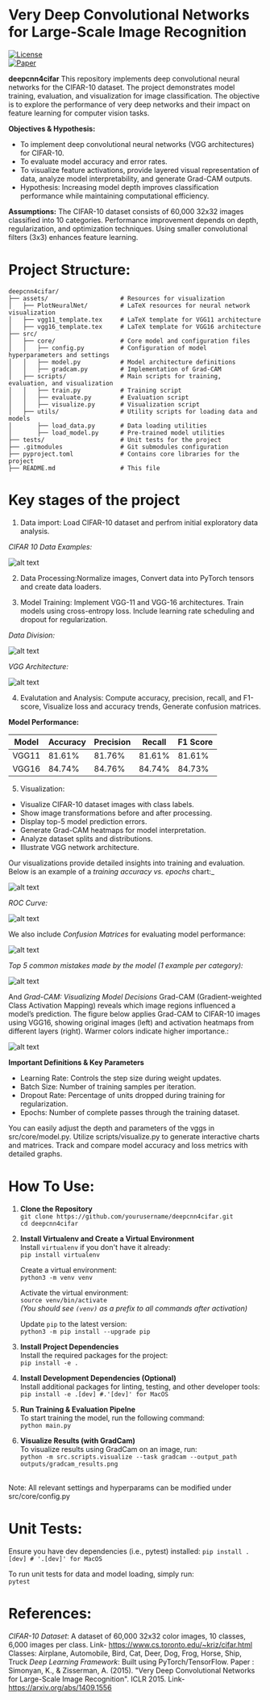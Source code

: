# **Very Deep Convolutional Networks for Large-Scale Image Recognition**

[![License](https://img.shields.io/badge/license-MIT-blue.svg)](LICENSE)  
[![Paper](https://img.shields.io/badge/ICLR-2015-blue)](https://www.robots.ox.ac.uk/~vgg/publications/2015/Simonyan15/)  

**deepcnn4cifar** 
This repository implements deep convolutional neural networks for the CIFAR-10 dataset. The project demonstrates model training, evaluation, and visualization for image classification. The objective is to explore the performance of very deep networks and their impact on feature learning for computer vision tasks.


**Objectives & Hypothesis:**

- To implement deep convolutional neural networks (VGG architectures) for CIFAR-10.
- To evaluate model accuracy and error rates.
- To visualize feature activations, provide layered visual representation of data, analyze model interpretability, and generate Grad-CAM outputs.
- Hypothesis: Increasing model depth improves classification performance while maintaining computational efficiency.

**Assumptions:**
The CIFAR-10 dataset consists of 60,000 32x32 images classified into 10 categories.
Performance improvement depends on depth, regularization, and optimization techniques.
Using smaller convolutional filters (3x3) enhances feature learning.

# Project Structure:

```
deepcnn4cifar/
├── assets/                    # Resources for visualization
│   ├── PlotNeuralNet/         # LaTeX resources for neural network visualization
│   ├── vgg11_template.tex     # LaTeX template for VGG11 architecture
│   ├── vgg16_template.tex     # LaTeX template for VGG16 architecture
├── src/
│   ├── core/                  # Core model and configuration files
│   │   ├── config.py          # Configuration of model hyperparameters and settings
│   │   ├── model.py           # Model architecture definitions
│   │   ├── gradcam.py         # Implementation of Grad-CAM
│   ├── scripts/               # Main scripts for training, evaluation, and visualization
│   │   ├── train.py           # Training script
│   │   ├── evaluate.py        # Evaluation script
│   │   ├── visualize.py       # Visualization script
│   ├── utils/                 # Utility scripts for loading data and models
│       ├── load_data.py       # Data loading utilities
│       ├── load_model.py      # Pre-trained model utilities
├── tests/                     # Unit tests for the project
├── .gitmodules                # Git submodules configuration
├── pyproject.toml             # Contains core libraries for the project
├── README.md                  # This file

```

# Key stages of the project
1. Data import: Load CIFAR-10 dataset and perfrom initial exploratory data analysis.

_CIFAR 10 Data Examples:_

![alt text](./assets/image-5.png)

2. Data Processing:Normalize images, Convert data into PyTorch tensors and create data loaders. 

3. Model Training: Implement VGG-11 and VGG-16 architectures. Train models using cross-entropy loss. Include learning rate scheduling and dropout for regularization.

_Data Division:_

![alt text](./assets/image-2.png)

_VGG Architecture:_

![alt text](./assets/image-6.png)

4. Evalutation and Analysis: Compute accuracy, precision, recall, and F1-score, Visualize loss and accuracy trends, Generate confusion matrices.

 **Model Performance:**

| Model  | Accuracy | Precision | Recall | F1 Score |
|--------|----------|-----------|--------|----------|
| VGG11  | 81.61%   | 81.76%    | 81.61% | 81.61%   |
| VGG16  | 84.74%   | 84.76%    | 84.74% | 84.73%   |


5. Visualization:
- Visualize CIFAR-10 dataset images with class labels.
- Show image transformations before and after processing.
- Display top-5 model prediction errors.
- Generate Grad-CAM heatmaps for model interpretation.
- Analyze dataset splits and distributions.
- Illustrate VGG network architecture.

Our visualizations provide detailed insights into training and evaluation. Below is an example of a _training accuracy vs. epochs_ chart:_

![alt text](./assets/image.png)

_ROC Curve:_

![alt text](./assets/image-9.png)

We also include _Confusion Matrices_ for evaluating model performance:

![alt text](./assets/image-1.png)


_Top 5 common mistakes made by the model (1 example per category):_

![alt text](./assets/image-3.png)

And _Grad-CAM: Visualizing Model Decisions_
Grad-CAM (Gradient-weighted Class Activation Mapping) reveals which image regions influenced a model’s prediction. The figure below applies Grad-CAM to CIFAR-10 images using VGG16, showing original images (left) and activation heatmaps from different layers (right). Warmer colors indicate higher importance.:

![alt text](./assets/image-4.png)


**Important Definitions & Key Parameters**

- Learning Rate: Controls the step size during weight updates.
- Batch Size: Number of training samples per iteration.
- Dropout Rate: Percentage of units dropped during training for regularization.
- Epochs: Number of complete passes through the training dataset.

You can easily adjust the depth and parameters of the vggs in src/core/model.py.
Utilize scripts/visualize.py to generate interactive charts and matrices.
Track and compare model accuracy and loss metrics with detailed graphs.

# How To Use:

1. **Clone the Repository**  
   `git clone https://github.com/yourusername/deepcnn4cifar.git`  
   `cd deepcnn4cifar`  

2. **Install Virtualenv and Create a Virtual Environment**  
   Install `virtualenv` if you don't have it already:  
   `pip install virtualenv`  

   Create a virtual environment:  
   `python3 -m venv venv`  

   Activate the virtual environment:  
   `source venv/bin/activate`  
   *(You should see `(venv)` as a prefix to all commands after activation)*  

   Update `pip` to the latest version:  
   `python3 -m pip install --upgrade pip`

3. **Install Project Dependencies**  
   Install the required packages for the project: <br>
   `pip install -e .`  

5. **Install Development Dependencies (Optional)**  
   Install additional packages for linting, testing, and other developer tools:  
   `pip install -e .[dev] #.'[dev]' for MacOS`  

6. **Run Training & Evaluation Pipelne**  
   To start training the model, run the following command:  
   `python main.py`  

7. **Visualize Results (with GradCam)**  
   To visualize results using GradCam on an image, run:  
   `python -m src.scripts.visualize --task gradcam --output_path outputs/gradcam_results.png`

<br>
Note: All relevant settings and hyperparams can be modified under src/core/config.py
<br>

# Unit Tests:
Ensure you have dev dependencies (i.e., pytest) installed:
   `pip install .[dev] # '.[dev]' for MacOS`<br>

To run unit tests for data and model loading, simply run: <br>
   `pytest`<br>


# References:
*CIFAR-10 Dataset*: A dataset of 60,000 32x32 color images, 10 classes, 6,000 images per class. Link- https://www.cs.toronto.edu/~kriz/cifar.html 
Classes: Airplane, Automobile, Bird, Cat, Deer, Dog, Frog, Horse, Ship, Truck
*Deep Learning Framework*: Built using PyTorch/TensorFlow.
Paper : Simonyan, K., & Zisserman, A. (2015). "Very Deep Convolutional Networks for Large-Scale Image Recognition". ICLR 2015. Link- https://arxiv.org/abs/1409.1556 

